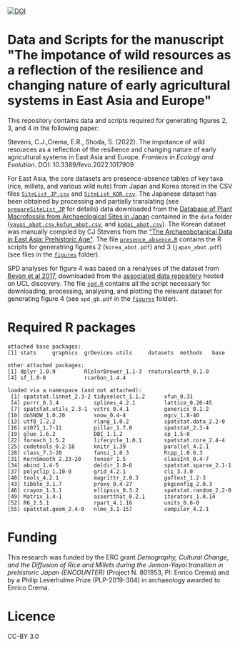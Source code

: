 [![DOI](https://zenodo.org/badge/518840549.svg)](https://zenodo.org/badge/latestdoi/518840549)

# Data and Scripts for the manuscript "The impotance of wild resources as a reflection of the resilience and changing nature of early agricultural systems in East Asia and Europe"

This repository contains data and scripts required for generating figures 2, 3, and 4 in the following paper:

Stevens, C.J.,Crema, E.R., Shoda, S. (2022). The impotance of wild resources as a reflection of the resilience and changing nature of early agricultural systems in East Asia and Europe. _Frontiers in Ecology and Evolution_. DOI: 10.3389/fevo.2022.1017909

For East Asia, the core datasets are presence-absence tables of key taxa (rice, millets, and various wild nuts) from Japan and Korea stored in the CSV files [`SiteList_JP.csv`](https://github.com/ercrema/abot_JapanKorea/blob/main/data/SiteList_JP.csv) and [`SiteList_KOR.csv`](https://github.com/ercrema/abot_JapanKorea/blob/main/data/SiteList_KOR.csv). The Japanese dataset has been obtained by processing and partially translating (see [`prepareSiteList_JP`](https://github.com/ercrema/abot_JapanKorea/blob/main/data/prepareSiteList_JP.R) for details) data downloaded from the [Database of Plant Macrofossils from Archaeological Sites in Japan](https://www.rekihaku.ac.jp/up-cgi/login.pl?p=param/issi/db_param) contained in the `data` folder ([`yayoi_abot.csv`](https://github.com/ercrema/abot_JapanKorea/blob/main/data/yayoi_abot.csv),[`kofun_abot.csv`](https://github.com/ercrema/abot_JapanKorea/blob/main/data/kofun_abot.csv), and [`kodai_abot.csv`](https://github.com/ercrema/abot_JapanKorea/blob/main/data/kodai_abot.csv)). The Korean dataset was manually compiled by CJ Stevens from the ["The Archaeobotanical Data in East Asia: Prehistoric Age"](https://portal.nrich.go.kr/kor/originalUsrView.do?menuIdx=565&info_idx=2036&bunya_cd=408).
The file [`presence_absence.R`](https://github.com/ercrema/abot_JapanKorea/blob/main/presence_absence.R) contains the R scripts for generatring figures 2 (`korea_abot.pdf`) and 3 (`japan_abot.pdf`) (see files in the [`figures`](https://github.com/ercrema/abot_JapanKorea/tree/main/figures) folder).

SPD analyses for figure 4 was based on a renalyses of the dataset from [Bevan et al 2017](https://doi.org/10.1073/pnas.1709190114), downloaded from the [associated data repository](https://discovery.ucl.ac.uk/id/eprint/10025178/) hosted on UCL discovery. The file [`spd.R`](https://github.com/ercrema/Stevens_etal_2022/blob/main/spd.R) contains all the script necessary for downloading, processing, analysing, and plotting the relevant dataset for generating figure 4 (see `spd_gb.pdf` in the [`figures`](https://github.com/ercrema/abot_JapanKorea/tree/main/figures) folder).


# Required R packages
```
attached base packages:
[1] stats     graphics  grDevices utils     datasets  methods   base     

other attached packages:
[1] dplyr_1.0.9         RColorBrewer_1.1-3  rnaturalearth_0.1.0
[4] sf_1.0-8            rcarbon_1.4.4      

loaded via a namespace (and not attached):
 [1] spatstat.linnet_2.3-2 tidyselect_1.1.2      xfun_0.31            
 [4] purrr_0.3.4           splines_4.2.1         lattice_0.20-45      
 [7] spatstat.utils_2.3-1  vctrs_0.4.1           generics_0.1.2       
[10] doSNOW_1.0.20         snow_0.4-4            mgcv_1.8-40          
[13] utf8_1.2.2            rlang_1.0.2           spatstat.data_2.2-0  
[16] e1071_1.7-11          pillar_1.7.0          spatstat_2.3-4       
[19] glue_1.6.2            DBI_1.1.2             sp_1.5-0             
[22] foreach_1.5.2         lifecycle_1.0.1       spatstat.core_2.4-4  
[25] codetools_0.2-18      knitr_1.39            parallel_4.2.1       
[28] class_7.3-20          fansi_1.0.3           Rcpp_1.0.8.3         
[31] KernSmooth_2.23-20    tensor_1.5            classInt_0.4-7       
[34] abind_1.4-5           deldir_1.0-6          spatstat.sparse_2.1-1
[37] polyclip_1.10-0       grid_4.2.1            cli_3.3.0            
[40] tools_4.2.1           magrittr_2.0.3        goftest_1.2-3        
[43] tibble_3.1.7          proxy_0.4-27          pkgconfig_2.0.3      
[46] crayon_1.5.1          ellipsis_0.3.2        spatstat.random_2.2-0
[49] Matrix_1.4-1          assertthat_0.2.1      iterators_1.0.14     
[52] R6_2.5.1              rpart_4.1.16          units_0.8-0          
[55] spatstat.geom_2.4-0   nlme_3.1-157          compiler_4.2.1 
```

# Funding
This research was funded by the ERC grant _Demography, Cultural Change, and the Diffusion of Rice and Millets during the Jomon-Yayoi transition in prehistoric Japan (ENCOUNTER)_ (Project N. 801953, PI: Enrico Crema) and by a Philip Leverhulme Prize (PLP-2019-304) in archaeology awarded to Enrico Crema.

# Licence
CC-BY 3.0

